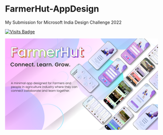 # FarmerHut-AppDesign
My Submission for Microsoft India Design Challenge 2022

[![Visits Badge](https://badges.pufler.dev/visits/sahilsarin390/FarmerHut-AppDesign)](https://badges.pufler.dev)

![image](https://raw.githubusercontent.com/sahilsarin390/FarmerHut-AppDesign/main/Material/Thumbnail/Frame.png)
